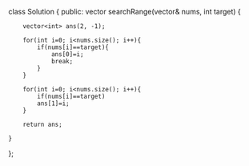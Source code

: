 class Solution {
public:
    vector<int> searchRange(vector<int>& nums, int target) {
        
        vector<int> ans(2, -1);

        for(int i=0; i<nums.size(); i++){
            if(nums[i]==target){
                ans[0]=i;
                break;
            }
        }

        for(int i=0; i<nums.size(); i++){
            if(nums[i]==target)
            ans[1]=i;
        }

        return ans;       
    
    }
};

